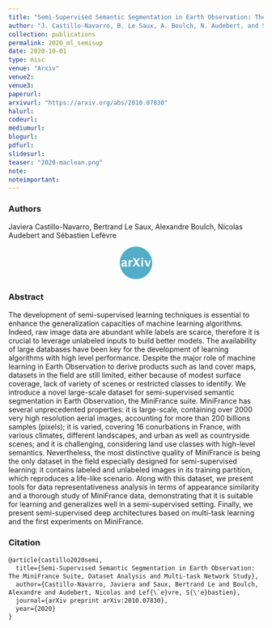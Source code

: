 ```yaml
---
title: "Semi-Supervised Semantic Segmentation in Earth Observation: The MiniFrance Suite, Dataset Analysis and Multi-task Network Study"
author: "J. Castillo-Navarro, B. Le Saux, A. Boulch, N. Audebert, and S. Lefèvre"
collection: publications
permalink: 2020_ml_semisup
date: 2020-10-01
type: misc
venue: "Arxiv"
venue2: 
venue3:
paperurl: 
arxivurl: "https://arxiv.org/abs/2010.07830"
halurl: 
codeurl: 
mediumurl: 
blogurl: 
pdfurl: 
slidesurl: 
teaser: "2020-maclean.png"
note:
noteimportant: 
---
```


### Authors

Javiera Castillo-Navarro, Bertrand Le Saux, Alexandre Boulch, Nicolas Audebert and Sébastien Lefèvre

<p style="text-align:center">
  <a href="https://arxiv.org/abs/2010.07830">
    <img src="/images/logo_arxiv.png" width="64" class="center" />
  </a>
</p>


### Abstract

The development of semi-supervised learning techniques is essential to enhance the generalization capacities of machine learning algorithms. Indeed, raw image data are abundant while labels are scarce, therefore it is crucial to leverage unlabeled inputs to build better models. The availability of large databases have been key for the development of learning algorithms with high level performance.
Despite the major role of machine learning in Earth Observation to derive products such as land cover maps, datasets in the field are still limited, either because of modest surface coverage, lack of variety of scenes or restricted classes to identify. We introduce a novel large-scale dataset for semi-supervised semantic segmentation in Earth Observation, the MiniFrance suite. MiniFrance has several unprecedented properties: it is large-scale, containing over 2000 very high resolution aerial images, accounting for more than 200 billions samples (pixels); it is varied, covering 16 conurbations in France, with various climates, different landscapes, and urban as well as countryside scenes; and it is challenging, considering land use classes with high-level semantics. Nevertheless, the most distinctive quality of MiniFrance is being the only dataset in the field especially designed for semi-supervised learning: it contains labeled and unlabeled images in its training partition, which reproduces a life-like scenario. Along with this dataset, we present tools for data representativeness analysis in terms of appearance similarity and a thorough study of MiniFrance data, demonstrating that it is suitable for learning and generalizes well in a semi-supervised setting. Finally, we present semi-supervised deep architectures based on multi-task learning and the first experiments on MiniFrance.

### Citation

```
@article{castillo2020semi,
  title={Semi-Supervised Semantic Segmentation in Earth Observation: The MiniFrance Suite, Dataset Analysis and Multi-task Network Study},
  author={Castillo-Navarro, Javiera and Saux, Bertrand Le and Boulch, Alexandre and Audebert, Nicolas and Lef{\`e}vre, S{\'e}bastien},
  journal={arXiv preprint arXiv:2010.07830},
  year={2020}
}
```